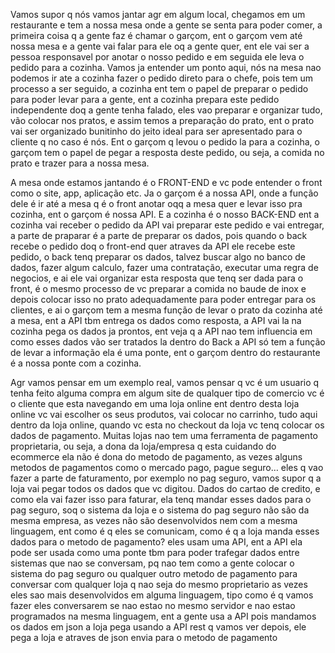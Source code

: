 Vamos supor q nós vamos jantar agr em algum local, chegamos em um restaurante e tem a nossa mesa onde a gente se senta para poder comer, a primeira coisa q a gente faz é chamar o garçom, ent o garçom vem até nossa mesa e a gente vai falar para ele oq a gente quer, ent ele vai ser a pessoa responsavel por anotar o nosso pedido e em seguida ele leva o pedido para a cozinha. Vamos ja entender um ponto aqui, nós na mesa nao podemos ir ate a cozinha fazer o pedido direto para o chefe, pois tem um processo a ser seguido, a cozinha ent tem o papel de preparar o pedido para poder levar para a gente, ent a cozinha prepara este pedido independente doq a gente tenha falado, eles vao preparar e organizar tudo, vão colocar nos pratos, e assim temos a preparação do prato, ent o prato vai ser organizado bunitinho do jeito ideal para ser apresentado para o cliente q no caso é nós. Ent o garçom q levou o pedido la para a cozinha, o garçom tem o papel de pegar a resposta deste pedido, ou seja, a comida no prato e trazer para a nossa mesa. 

 A mesa onde estamos jantando é o FRONT-END e vc pode entender o front como o site, app, aplicação etc. Ja o garçom é a nossa API, onde a função dele é ir até a mesa q é o front anotar oqq a mesa quer e levar isso pra cozinha, ent o garçom é nossa API. E a cozinha é o nosso BACK-END ent a cozinha vai receber o pedido da API vai preparar este pedido e vai entregar, a parte de praparar é a parte de preparar os dados, pois quando o back recebe o pedido doq o front-end quer atraves da API ele recebe este pedido, o back tenq preparar os dados, talvez buscar algo no banco de dados, fazer algum calculo, fazer uma contratação, executar uma regra de negocios, e ai ele vai organizar esta resposta que tenq ser dada para o front, é o mesmo processo de vc preparar a comida no baude de inox e depois colocar isso no prato adequadamente para poder entregar para os clientes, e ai o garçom tem a mesma função de levar o prato da cozinha até a mesa, ent a API tbm entrega os dados como resposta, a API vai la na cozinha pega os dados ja prontos, ent veja q a API nao tem influencia em como esses dados vão ser tratados la dentro do Back a API só tem a função de levar a informação ela é uma ponte, ent o garçom dentro do restaurante é a nossa ponte com a cozinha. 

 Agr vamos pensar em um exemplo real, vamos pensar q vc é um usuario q tenha feito alguma compra em algum site de qualquer tipo de comercio vc é o cliente que esta navegando em uma loja online ent dentro desta loja online vc vai escolher os seus produtos, vai colocar no carrinho, tudo aqui dentro da loja online, quando vc esta no checkout da loja vc tenq colocar os dados de pagamento. Muitas lojas nao tem uma ferramenta de pagamento proprietaria, ou seja, a dona da loja/empresa q esta cuidando do ecommerce ela não é dona do metodo de pagamento, as vezes alguns metodos de pagamentos como o mercado pago, pague seguro… eles q vao fazer a parte de faturamento, por exemplo no pag seguro, vamos supor q a loja vai pegar todos os dados que vc digitou. Dados do cartao de credito, e como ela vai fazer isso para faturar, ela tenq mandar esses dados para o pag seguro, soq o sistema da loja e o sistema do pag seguro não são da mesma empresa, as vezes não são desenvolvidos nem com a mesma linguagem, ent como é q eles se comunicam, como é q a loja manda esses dados para o metodo de pagamento? eles usam uma API, ent a API ela pode ser usada como uma ponte tbm para poder trafegar dados entre sistemas que nao se conversam, pq nao tem como a gente colocar o sistema do pag seguro ou qualquer outro metodo de pagamento para conversar com qualquer loja q nao seja do mesmo proprietario as vezes eles sao mais desenvolvidos em alguma linguagem, tipo como é q vamos fazer eles conversarem se nao estao no mesmo servidor e nao estao programados na mesma linguagem, ent a gente usa a API pois mandamos os dados em json a loja pega usando a API rest q vamos ver depois, ele pega a loja e atraves de json envia para o metodo de pagamento